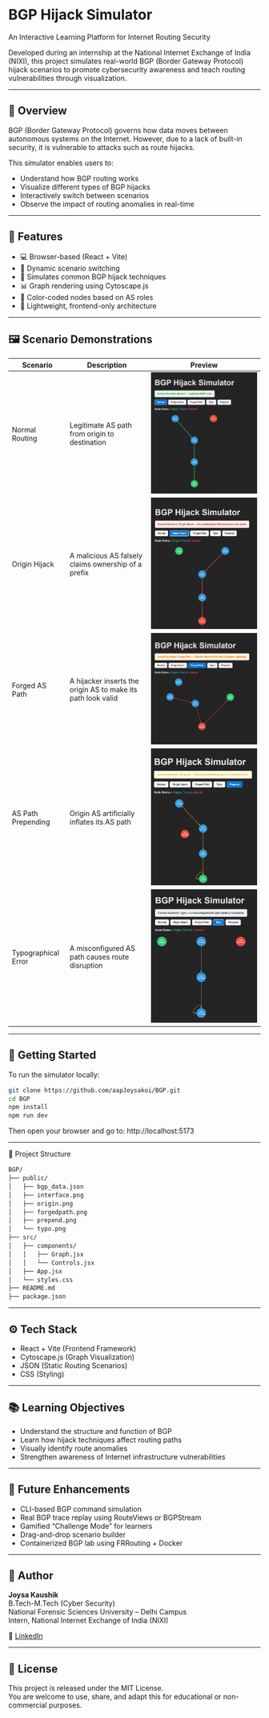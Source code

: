 # BGP Hijack Simulator  
An Interactive Learning Platform for Internet Routing Security

Developed during an internship at the National Internet Exchange of India (NIXI), this project simulates real-world BGP (Border Gateway Protocol) hijack scenarios to promote cybersecurity awareness and teach routing vulnerabilities through visualization.

---

## 📘 Overview

BGP (Border Gateway Protocol) governs how data moves between autonomous systems on the Internet. However, due to a lack of built-in security, it is vulnerable to attacks such as route hijacks.  

This simulator enables users to:

- Understand how BGP routing works  
- Visualize different types of BGP hijacks  
- Interactively switch between scenarios  
- Observe the impact of routing anomalies in real-time  

---

## 🎯 Features

- 💻 Browser-based (React + Vite)  
- 🔄 Dynamic scenario switching  
- 🧠 Simulates common BGP hijack techniques  
- 📊 Graph rendering using Cytoscape.js  
- 🎨 Color-coded nodes based on AS roles  
- 📁 Lightweight, frontend-only architecture  

---

## 🖼️ Scenario Demonstrations

| Scenario             | Description                                                    | Preview                             |
|----------------------|----------------------------------------------------------------|-------------------------------------|
| Normal Routing       | Legitimate AS path from origin to destination                  | ![](./public/interface.png)         |
| Origin Hijack        | A malicious AS falsely claims ownership of a prefix            | ![](./public/origin.png)            |
| Forged AS Path       | A hijacker inserts the origin AS to make its path look valid   | ![](./public/forgedpath.png)        |
| AS Path Prepending   | Origin AS artificially inflates its AS path                    | ![](./public/prepend.png)           |
| Typographical Error  | A misconfigured AS path causes route disruption                | ![](./public/typo.png)              |

---

## 🚀 Getting Started

To run the simulator locally:

```bash
git clone https://github.com/aapJoysakoi/BGP.git
cd BGP
npm install
npm run dev
```
Then open your browser and go to:
http://localhost:5173

---
📁 Project Structure
```bash
BGP/
├── public/
│   ├── bgp_data.json
│   ├── interface.png
│   ├── origin.png
│   ├── forgedpath.png
│   ├── prepend.png
│   └── typo.png
├── src/
│   ├── components/
│   │   ├── Graph.jsx
│   │   └── Controls.jsx
│   ├── App.jsx
│   └── styles.css
├── README.md
├── package.json
```
---

## ⚙️ Tech Stack

- React + Vite (Frontend Framework)  
- Cytoscape.js (Graph Visualization)  
- JSON (Static Routing Scenarios)  
- CSS (Styling)

---

## 📚 Learning Objectives

- Understand the structure and function of BGP  
- Learn how hijack techniques affect routing paths  
- Visually identify route anomalies  
- Strengthen awareness of Internet infrastructure vulnerabilities  

---

## 🔮 Future Enhancements

- CLI-based BGP command simulation  
- Real BGP trace replay using RouteViews or BGPStream  
- Gamified “Challenge Mode” for learners  
- Drag-and-drop scenario builder  
- Containerized BGP lab using FRRouting + Docker  

---

## 👤 Author

**Joysa Kaushik**  
B.Tech-M.Tech (Cyber Security)  
National Forensic Sciences University – Delhi Campus  
Intern, National Internet Exchange of India (NIXI)  

📎 [LinkedIn](https://www.linkedin.com/in/joysakaushik)

---

## 📄 License

This project is released under the MIT License.  
You are welcome to use, share, and adapt this for educational or non-commercial purposes.







